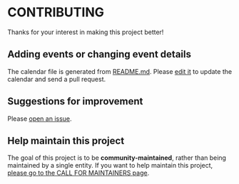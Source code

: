 # CONTRIBUTING

Thanks for your interest in making this project better!


## Adding events or changing event details

The calendar file is generated from [README.md](./README.md).
Please [edit it](https://github.com/ThaiProgrammer/tech-events-calendar/edit/master/README.md) to update the calendar and send a pull request.


## Suggestions for improvement

Please [open an issue](https://github.com/ThaiProgrammer/tech-events-calendar/issues).


## Help maintain this project

The goal of this project is to be **community-maintained**,
rather than being maintained by a single entity.
If you want to help maintain this project,
[please go to the CALL FOR MAINTAINERS page](https://github.com/ThaiProgrammer/tech-events-calendar/issues/11).
